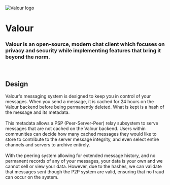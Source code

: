 ![Valour logo](Valour/Client/wwwroot/favicon.ico)

# Valour

### Valour is an open-source, modern chat client which focuses on privacy and security while implementing features that bring it beyond the norm.
<br/>

## Design

Valour's messaging system is designed to keep you in control of your messages. When you send a message, it is cached for 24 hours on the Valour backend before being permanently deleted. What is kept is a hash of the message and its metadata.
<br/><br/>
This metadata allows a PSP (Peer-Server-Peer) relay subsystem to serve messages that are not cached on the Valour backend. Users within communities can decide how many cached messages they would like to store to contribute to the server message integrity, and even select entire channels and servers to archive entirely.
<br/><br/>
With the peering system allowing for extended message history, and no permanent records of any of your messages, your data is your own and we cannot sell or view your data. However, due to the hashes, we can validate that messages sent though the P2P system are valid, ensuring that no fraud can occur on the system.

